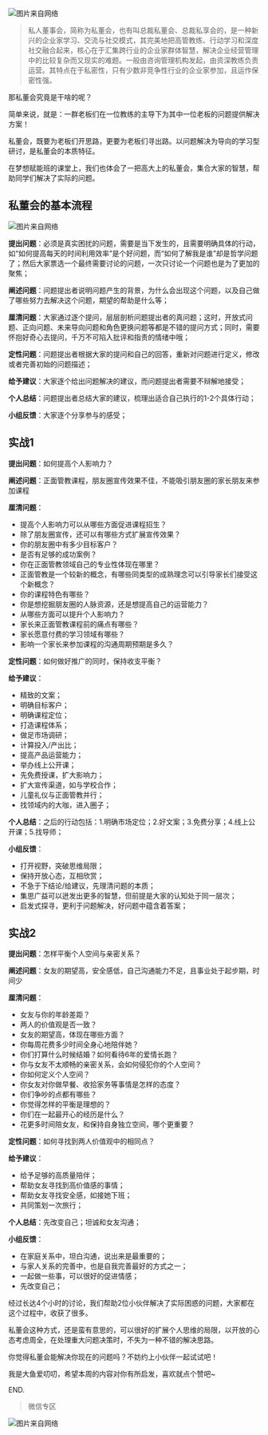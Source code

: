 ![图片来自网络](http://image.dayuaidaodao.com/sidonghui-500-500.png)


>私人董事会，简称为私董会，也有叫总裁私董会、总裁私享会的，是一种新兴的企业家学习、交流与社交模式，其完美地把高管教练、行动学习和深度社交融合起来，核心在于汇集跨行业的企业家群体智慧，解决企业经营管理中的比较复杂而又现实的难题。一般由咨询管理机构发起，由资深教练负责运营。其特点在于私密性，只有少数非竞争性行业的企业家参加，且运作保密性强。

那私董会究竟是干啥的呢？

简单来说，就是：一群老板们在一位教练的主导下为其中一位老板的问题提供解决方案！

私董会，既要为老板们开思路，更要为老板们寻出路。以问题解决为导向的学习型研讨，是私董会的本质特征。

在梦想赋能班的课堂上，我们也体会了一把高大上的私董会，集合大家的智慧，帮助同学们解决了实际的问题。

## 私董会的基本流程

![图片来自网络](http://image.dayuaidaodao.com/sidonghuijibenliucheng.png)

**提出问题**：必须是真实困扰的问题，需要是当下发生的，且需要明确具体的行动，如“如何提高每天的时间利用效率”是个好问题，而“如何了解我是谁”却是哲学问题了；然后大家票选一个最终需要讨论的问题，一次只讨论一个问题也是为了更加的聚焦；

**阐述问题**：问题提出者说明问题产生的背景，为什么会出现这个问题，以及自己做了哪些努力去解决这个问题，期望的帮助是什么等；

**厘清问题**：大家通过逐个提问，层层剖析问题提出者的真问题；这时，开放式问题、正向问题、未来导向问题和角色更换问题等都是不错的提问方式；同时，需要怀抱好奇心去提问，千万不可陷入批评和指责的情绪中哦；

**定性问题**：问题提出者根据大家的提问和自己的回答，重新对问题进行定义，修改或者完善初始的问题描述；

**给予建议**：大家逐个给出问题解决的建议，而问题提出者需要不辩解地接受；

**个人总结**：问题提出者总结大家的建议，梳理出适合自己执行的1-2个具体行动；

**小组反馈**：大家逐个分享参与的感受；


## 实战1

**提出问题**：如何提高个人影响力？

**阐述问题**：正面管教课程，朋友圈宣传效果不佳，不能吸引朋友圈的家长朋友来参加课程

**厘清问题**：
- 提高个人影响力可以从哪些方面促进课程招生？
- 除了朋友圈宣传，还可以有哪些方式扩展宣传效果？
- 你的朋友圈中有多少目标客户？
- 是否有足够的成功案例？
- 你在正面管教领域自己的专业性体现在哪里？
- 正面管教是一个较新的概念，有哪些同类型的成熟理念可以引导家长们接受这个新概念？
- 你的课程特色有哪些？
- 你是想挖掘朋友圈的人脉资源，还是想提高自己的运营能力？
- 从哪些方面可以提升个人影响力？
- 家长来正面管教课程前的痛点有哪些？
- 家长愿意付费的学习领域有哪些？
- 影响一个家长来参加课程的沟通周期预期是多久？

**定性问题**：如何做好推广的同时，保持收支平衡？

**给予建议**：
- 精致的文案；
- 明确目标客户；
- 明确课程定位；
- 打造课程体系；
- 做足市场调研；
- 计算投入/产出比；
- 提高产品运营能力；
- 举办线上公开课；
- 先免费授课，扩大影响力；
- 扩大宣传渠道，如与学校合作；
- 儿童礼仪与正面管教并行；
- 找领域内的大咖，进入圈子；

**个人总结**：之后的行动包括：1.明确市场定位；2.好文案；3.免费分享；4.线上公开课；5.找导师；

**小组反馈**：
- 打开视野，突破思维局限；
- 保持开放心态，互相欣赏；
- 不急于下结论/给建议，先理清问题的本质；
- 集思广益可以迸发出更多的智慧，但前提是大家的认知处于同一层次；
- 启发式探寻，更利于问题解决，好问题中蕴含着答案；

## 实战2

**提出问题**：怎样平衡个人空间与亲密关系？

**阐述问题**：女友的期望高，安全感低，自己沟通能力不足，且事业处于起步期，时间少

**厘清问题**：
- 女友与你的年龄差距？
- 两人的价值观是否一致？
- 女友的期望高，体现在哪些方面？
- 你每周花费多少时间全身心地陪伴她？
- 你们打算什么时候结婚？如何看待6年的爱情长跑？
- 你与女友不太顺畅的亲密关系，会如何侵犯你的个人空间？
- 你如何定义个人空间？
- 你女友对你做早餐、收拾家务等事情是怎样的态度？
- 你们争吵的点都有哪些？
- 你觉得怎样的平衡是理想的？
- 你们在一起最开心的经历是什么？
- 花更多时间陪女友，和保持自身独立空间，哪个更重要？

**定性问题**：如何寻找到两人价值观中的相同点？

**给予建议**：
- 给予足够的高质量陪伴；
- 帮助女友寻找到高价值感的事情；
- 帮助女友寻找安全感，如接她下班；
- 共同策划一次旅行；

**个人总结**：先改变自己；坦诚和女友沟通；

**小组反馈**：
- 在家庭关系中，坦白沟通，说出来是最重要的；
- 与家人关系的完善中，也是自我完善最好的方式之一；
- 一起做一些事，可以很好的促进情感；
- 先改变自己；

经过长达4个小时的讨论，我们帮助2位小伙伴解决了实际困惑的问题，大家都在这个过程中，收获了很多。

私董会这种方式，还是蛮有意思的，可以很好的扩展个人思维的局限，以开放的心态考虑周全，在处理重大问题决策时，不失为一种不错的解决思路。

你觉得私董会能解决你现在的问题吗？不妨约上小伙伴一起试试吧！

我是大鱼爱叨叨，希望本周的内容对你有所启发，喜欢就点个赞吧~

END.

> 微信专区

![图片来自网络](http://image.dayuaidaodao.com/writing/image/wechat-code-1228-1000-1000-imageview2-imageslim.png)
